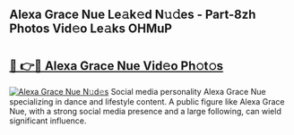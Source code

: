 ## Alexa Grace Nue Le𝚊k𝚎d N𝚞𝚍es - Part-8zh Photos Vid𝚎o Le𝚊ks OHMuP

# <h2><a href="http://fb4irp9.evod.top/?m=Alexa+Grace+Nue">🔗 👉🔴 Alexa Grace Nue Vid𝚎o Ph𝚘t𝚘s</a></h2>

[![Alexa Grace Nue N𝚞d𝚎s](https://i.imgur.com/8V9OHl7.gif)](http://fb4irp9.evod.top/?m=Alexa+Grace+Nue)
Social media personality Alexa Grace Nue specializing in dance and lifestyle content. A public figure like Alexa Grace Nue, with a strong social media presence and a large following, can wield significant influence. 
